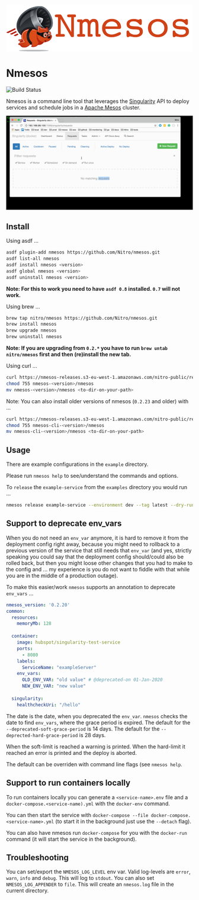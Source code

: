 ![Logo](assets/logo.png)

# Nmesos

![Build Status](https://github.com/nitro/nmesos/actions/workflows/ci.yml/badge.svg)

Nmesos is a command line tool that leverages the [Singularity](https://github.com/HubSpot/Singularity) API to deploy services and schedule jobs in a [Apache Mesos](http://mesos.apache.org/) cluster.

![Example](assets/example.gif)

## Install

Using asdf ...

``` bash
asdf plugin-add nmesos https://github.com/Nitro/nmesos.git
asdf list-all nmesos
asdf install nmesos <version>
asdf global nmesos <version>
asdf uninstall nmesos <version>
```

**Note: For this to work you need to have `asdf 0.8` installed. `0.7` will not work.**

Using brew ...

``` bash
brew tap nitro/nmesos https://github.com/Nitro/nmesos.git
brew install nmesos
brew upgrade nmesos
brew uninstall nmesos
```

**Note: If you are upgrading from `0.2.*` you have to run `brew untab nitro/nmesos` first and then (re)install the new tab.**

Using curl ...

``` bash
curl https://nmesos-releases.s3-eu-west-1.amazonaws.com/nitro-public/repo/nitro/nmesos/<version>/nmesos-<version>.tgz | tar -xz
chmod 755 nmesos-<version>/nmesos
mv nmesos-<version>/nmesos <to-dir-on-your-path>
```

Note: You can also install older versions of nmesos (`0.2.23` and older) with ...

``` bash
curl https://nmesos-releases.s3-eu-west-1.amazonaws.com/nitro-public/repo/nitro/nmesos-cli/<version>/nmesos-cli-<version>.tgz | tar -xz
chmod 755 nmesos-cli-<version>/nmesos
mv nmesos-cli-<version>/nmesos <to-dir-on-your-path>
```

## Usage

There are example configurations in the `example` directory.

Please run `nmesos help` to see/understand the commands and options.

To `release` the `example-service` from the `examples` directory you would run ...

``` bash
nmesos release example-service --environment dev --tag latest --dry-run false
```

## Support to deprecate env_vars

When you do not need an `env_var` anymore, it is hard to remove it from the deployment config right away, because you might need to rollback to a previous version of the service that still needs that `env_var` (and yes, strictly speaking you could say that the deployment config should/could also be rolled back, but then you might loose other changes that you had to make to the config and ... my experience is you do not want to fiddle with that while you are in the middle of a production outage).

To make this easier/work `nmesos` supports an annotation to deprecate `env_vars` ...

``` yaml
nmesos_version: '0.2.20'
common:
  resources:
    memoryMb: 128

  container:
    image: hubspot/singularity-test-service
    ports:
      - 8080
    labels:
      ServiceName: "exampleServer"
    env_vars:
      OLD_ENV_VAR: "old value" # @deprecated-on 01-Jan-2020
      NEW_ENV_VAR: "new value"

  singularity:
    healthcheckUri: "/hello"
```

The date is the date, when you deprecated the `env_var`. `nmesos` checks the date to find `env_vars`, where the grace period is expired. The default for the `--deprecated-soft-grace-period` is 14 days. The default for the `--deprected-hard-grace-period` is 28 days.

When the soft-limit is reached a warning is printed. When the hard-limit it reached an error is printed and the deploy is aborted.

The default can be overriden with command line flags (see `nmesos help`.

## Support to run containers locally

To run containers locally you can generate a `<service-name>.env` file and a `docker-compose.<service-name).yml` with the `docker-env` command.

You can then start the service with `docker-compose --file docker-compose.<service-name>.yml` (to start it in the background just use the `--detach` flag).

You can also have nmesos run `docker-compose` for you with the `docker-run` command (it will start the service in the background).

## Troubleshooting

You can set/export the `NMESOS_LOG_LEVEL` env var. Valid log-levels are `error`, `warn`, `info` and `debug`. This will log to `stdout`. You can also set `NMESOS_LOG_APPENDER` to `file`. This will create an `nmesos.log` file in the current directory.
